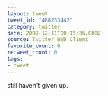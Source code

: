 ```yaml
---
layout: tweet
tweet_id: "488233442"
category: twitter
date: 2007-12-11T00:15:36.000Z
source: Twitter Web Client
favorite_count: 0
retweet_count: 0
tags:
- tweet
---
```


still haven't given up.
